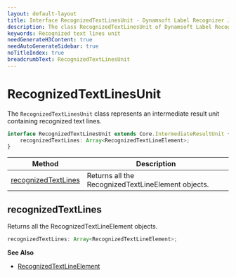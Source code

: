 ```yaml
---
layout: default-layout
title: Interface RecognizedTextLinesUnit - Dynamsoft Label Recognizer JS Edition API Reference
description: The class RecognizedTextLinesUnit of Dynamsoft Label Recognizer represents an intermediate result unit containing recognized text lines.
keywords: Recognized text lines unit
needGenerateH3Content: true
needAutoGenerateSidebar: true
noTitleIndex: true
breadcrumbText: RecognizedTextLinesUnit
---
```


# RecognizedTextLinesUnit

The `RecognizedTextLinesUnit` class represents an intermediate result unit containing recognized text lines.

```typescript
interface RecognizedTextLinesUnit extends Core.IntermediateResultUnit {
    recognizedTextLines: Array<RecognizedTextLineElement>;
}
```

| Method                                      | Description                                        |
| ------------------------------------------- | -------------------------------------------------- |
| [recognizedTextLines](#recognizedtextlines) | Returns all the RecognizedTextLineElement objects. |

## recognizedTextLines

Returns all the RecognizedTextLineElement objects.

```typescript
recognizedTextLines: Array<RecognizedTextLineElement>;
```

**See Also**

* [RecognizedTextLineElement](./recognized-text-line-element.md)
